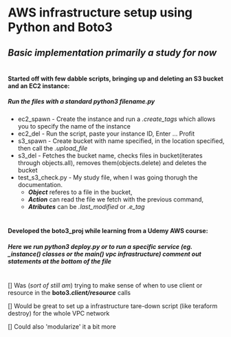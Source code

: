 # AWS infrastructure setup using Python and Boto3
## *Basic implementation primarily a study for now*

#                                                   
#### Started off with few dabble scripts, bringing up and deleting an S3 bucket and an EC2 instance:
##### __Run the files with a standard *python3 filename.py*__
* ec2_spawn - Create the instance and run a *.create_tags* which allows you to specify the name of the instance
* ec2_del - Run the script, paste your instance ID, Enter ... Profit
* s3_spawn - Create bucket with name specified, in the location specified, then call the *.upload_file*
* s3_del - Fetches the bucket name, checks files in bucket(iterates through objects.all), removes them(objects.delete) and deletes the bucket
* test_s3_check.py - My study file, when I was going thorugh the documentation.
  * __*Object*__ referes to a file in the bucket,
  * __*Action*__ can read the file we fetch with the previous command,
  * __*Atributes*__ can be *.last_modified* or *.e_tag*


#                                                   
#### Developed the boto3_proj while learning from a Udemy AWS course:
##### __Here we run *python3 deploy.py* or to run a specific service (eg. *_instance()* classes or the *main()* vpc infrastructure) comment out  statements at the bottom of the file__
#                                                      



[] Was (*sort of still am*) trying to make sense of when to use client or resource in the __boto3.*client/resource*__ calls

[] Would be great to set up a infrastructure tare-down script (like teraform destroy) for the whole VPC network

[] Could also 'modularize' it a bit more
